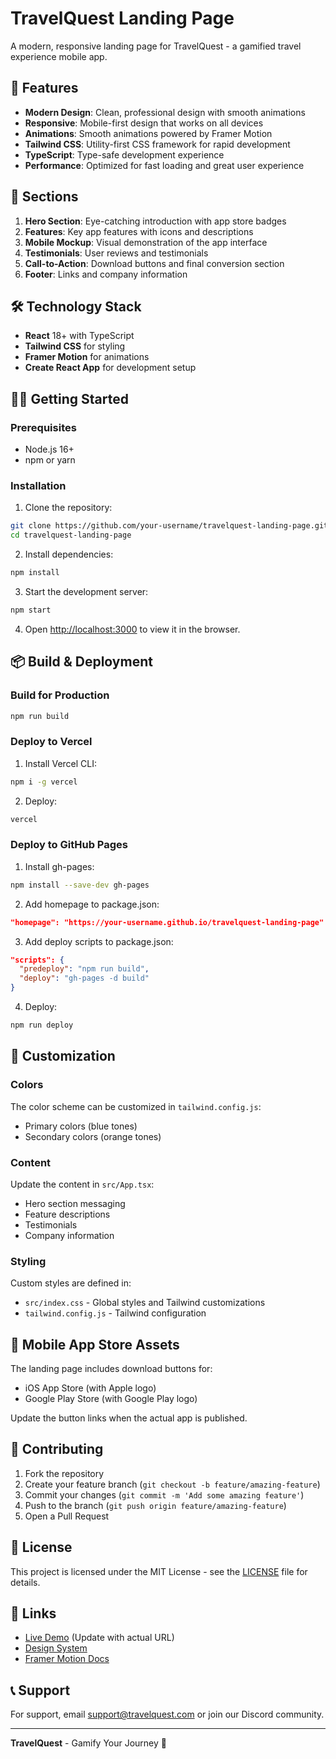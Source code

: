 # TravelQuest Landing Page

A modern, responsive landing page for TravelQuest - a gamified travel experience mobile app.

## 🚀 Features

- **Modern Design**: Clean, professional design with smooth animations
- **Responsive**: Mobile-first design that works on all devices
- **Animations**: Smooth animations powered by Framer Motion
- **Tailwind CSS**: Utility-first CSS framework for rapid development
- **TypeScript**: Type-safe development experience
- **Performance**: Optimized for fast loading and great user experience

## 📱 Sections

1. **Hero Section**: Eye-catching introduction with app store badges
2. **Features**: Key app features with icons and descriptions
3. **Mobile Mockup**: Visual demonstration of the app interface
4. **Testimonials**: User reviews and testimonials
5. **Call-to-Action**: Download buttons and final conversion section
6. **Footer**: Links and company information

## 🛠️ Technology Stack

- **React** 18+ with TypeScript
- **Tailwind CSS** for styling
- **Framer Motion** for animations
- **Create React App** for development setup

## 🏃‍♂️ Getting Started

### Prerequisites

- Node.js 16+ 
- npm or yarn

### Installation

1. Clone the repository:
```bash
git clone https://github.com/your-username/travelquest-landing-page.git
cd travelquest-landing-page
```

2. Install dependencies:
```bash
npm install
```

3. Start the development server:
```bash
npm start
```

4. Open [http://localhost:3000](http://localhost:3000) to view it in the browser.

## 📦 Build & Deployment

### Build for Production

```bash
npm run build
```

### Deploy to Vercel

1. Install Vercel CLI:
```bash
npm i -g vercel
```

2. Deploy:
```bash
vercel
```

### Deploy to GitHub Pages

1. Install gh-pages:
```bash
npm install --save-dev gh-pages
```

2. Add homepage to package.json:
```json
"homepage": "https://your-username.github.io/travelquest-landing-page"
```

3. Add deploy scripts to package.json:
```json
"scripts": {
  "predeploy": "npm run build",
  "deploy": "gh-pages -d build"
}
```

4. Deploy:
```bash
npm run deploy
```

## 🎨 Customization

### Colors

The color scheme can be customized in `tailwind.config.js`:

- Primary colors (blue tones)
- Secondary colors (orange tones)

### Content

Update the content in `src/App.tsx`:

- Hero section messaging
- Feature descriptions
- Testimonials
- Company information

### Styling

Custom styles are defined in:
- `src/index.css` - Global styles and Tailwind customizations
- `tailwind.config.js` - Tailwind configuration

## 📱 Mobile App Store Assets

The landing page includes download buttons for:
- iOS App Store (with Apple logo)
- Google Play Store (with Google Play logo)

Update the button links when the actual app is published.

## 🤝 Contributing

1. Fork the repository
2. Create your feature branch (`git checkout -b feature/amazing-feature`)
3. Commit your changes (`git commit -m 'Add some amazing feature'`)
4. Push to the branch (`git push origin feature/amazing-feature`)
5. Open a Pull Request

## 📄 License

This project is licensed under the MIT License - see the [LICENSE](LICENSE) file for details.

## 🔗 Links

- [Live Demo](https://your-deployment-url.com) (Update with actual URL)
- [Design System](https://tailwindcss.com/docs)
- [Framer Motion Docs](https://www.framer.com/motion/)

## 📞 Support

For support, email support@travelquest.com or join our Discord community.

---

**TravelQuest** - Gamify Your Journey 🌟
